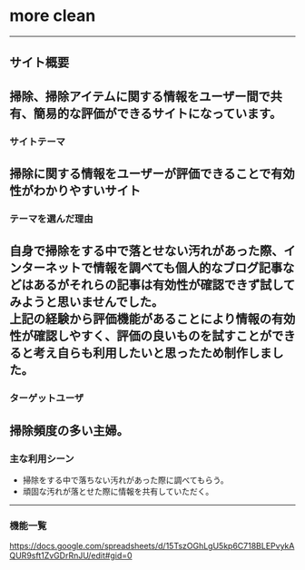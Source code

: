 # more clean
---
  
## サイト概要
掃除、掃除アイテムに関する情報をユーザー間で共有、簡易的な評価ができるサイトになっています。
---
  
### サイトテーマ
掃除に関する情報をユーザーが評価できることで有効性がわかりやすいサイト
---
  
### テーマを選んだ理由
自身で掃除をする中で落とせない汚れがあった際、インターネットで情報を調べても個人的なブログ記事などはあるがそれらの記事は有効性が確認できず試してみようと思いませんでした。<br>
上記の経験から評価機能があることにより情報の有効性が確認しやすく、評価の良いものを試すことができると考え自らも利用したいと思ったため制作しました。
---
  
### ターゲットユーザ
掃除頻度の多い主婦。
---
  
### 主な利用シーン
- 掃除をする中で落ちない汚れがあった際に調べてもらう。
- 頑固な汚れが落とせた際に情報を共有していただく。
---
  
### 機能一覧
<https://docs.google.com/spreadsheets/d/15TszOGhLgU5kp6C718BLEPvykAQUR9sft1ZvGDrRnJU/edit#gid=0>
